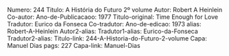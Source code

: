 Numero: 244
Titulo: A História do Futuro 2º volume
Autor: Robert A Heinlein
Co-autor: 
Ano-de-Publicacaoo: 1977
Titulo-original: Time Enough for Love
Tradutor: Eurico da Fonseca
Co-tradutor: 
Ano-de-edicao: 1973
alias: Robert-A-Heinlein
Autor2-alias: 
Tradutor1-alias: Eurico-da-Fonseca
Tradutor2-alias: 
Titulo-link: 244-A-Historia-do-Futuro-2-volume
Capa: Manuel Dias
pags: 227
Capa-link: Manuel-Dias